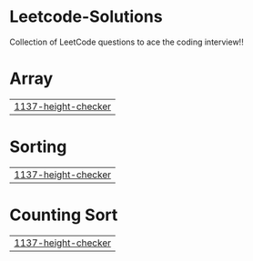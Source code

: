 # Leetcode-Solutions
Collection of LeetCode questions to ace the coding interview!!


# Array
|  |
| ------- |
| [1137-height-checker](https://github.com/NehaNooka/Leetcode-Solutions/tree/master/1137-height-checker) |
# Sorting
|  |
| ------- |
| [1137-height-checker](https://github.com/NehaNooka/Leetcode-Solutions/tree/master/1137-height-checker) |
# Counting Sort
|  |
| ------- |
| [1137-height-checker](https://github.com/NehaNooka/Leetcode-Solutions/tree/master/1137-height-checker) |